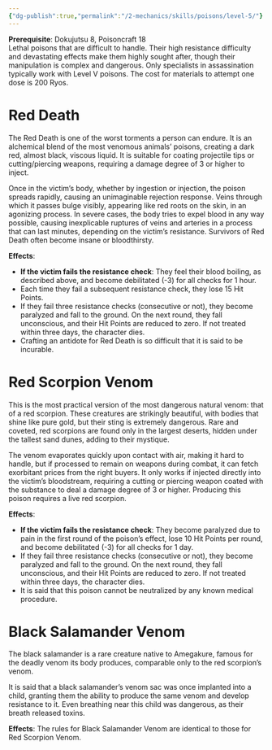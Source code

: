```yaml
---
{"dg-publish":true,"permalink":"/2-mechanics/skills/poisons/level-5/"}
---
```


**Prerequisite**: Dokujutsu 8, Poisoncraft 18  
Lethal poisons that are difficult to handle. Their high resistance difficulty and devastating effects make them highly sought after, though their manipulation is complex and dangerous. Only specialists in assassination typically work with Level V poisons. The cost for materials to attempt one dose is 200 Ryos.

# **Red Death**  
The Red Death is one of the worst torments a person can endure. It is an alchemical blend of the most venomous animals’ poisons, creating a dark red, almost black, viscous liquid. It is suitable for coating projectile tips or cutting/piercing weapons, requiring a damage degree of 3 or higher to inject.

Once in the victim’s body, whether by ingestion or injection, the poison spreads rapidly, causing an unimaginable rejection response. Veins through which it passes bulge visibly, appearing like red roots on the skin, in an agonizing process. In severe cases, the body tries to expel blood in any way possible, causing inexplicable ruptures of veins and arteries in a process that can last minutes, depending on the victim’s resistance. Survivors of Red Death often become insane or bloodthirsty.

**Effects**:

- **If the victim fails the resistance check**: They feel their blood boiling, as described above, and become debilitated (-3) for all checks for 1 hour.
- Each time they fail a subsequent resistance check, they lose 15 Hit Points.
- If they fail three resistance checks (consecutive or not), they become paralyzed and fall to the ground. On the next round, they fall unconscious, and their Hit Points are reduced to zero. If not treated within three days, the character dies.
- Crafting an antidote for Red Death is so difficult that it is said to be incurable.

# **Red Scorpion Venom**  
This is the most practical version of the most dangerous natural venom: that of a red scorpion. These creatures are strikingly beautiful, with bodies that shine like pure gold, but their sting is extremely dangerous. Rare and coveted, red scorpions are found only in the largest deserts, hidden under the tallest sand dunes, adding to their mystique.

The venom evaporates quickly upon contact with air, making it hard to handle, but if processed to remain on weapons during combat, it can fetch exorbitant prices from the right buyers. It only works if injected directly into the victim’s bloodstream, requiring a cutting or piercing weapon coated with the substance to deal a damage degree of 3 or higher. Producing this poison requires a live red scorpion.

**Effects**:

- **If the victim fails the resistance check**: They become paralyzed due to pain in the first round of the poison’s effect, lose 10 Hit Points per round, and become debilitated (-3) for all checks for 1 day.
- If they fail three resistance checks (consecutive or not), they become paralyzed and fall to the ground. On the next round, they fall unconscious, and their Hit Points are reduced to zero. If not treated within three days, the character dies.
- It is said that this poison cannot be neutralized by any known medical procedure.

# **Black Salamander Venom**  
The black salamander is a rare creature native to Amegakure, famous for the deadly venom its body produces, comparable only to the red scorpion’s venom.

It is said that a black salamander’s venom sac was once implanted into a child, granting them the ability to produce the same venom and develop resistance to it. Even breathing near this child was dangerous, as their breath released toxins.

**Effects**: The rules for Black Salamander Venom are identical to those for Red Scorpion Venom.